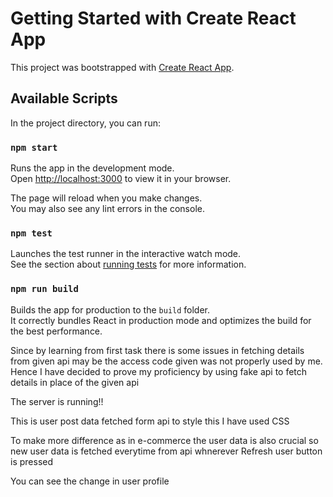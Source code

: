 # Getting Started with Create React App

This project was bootstrapped with [Create React App](https://github.com/facebook/create-react-app).

## Available Scripts

In the project directory, you can run:

### `npm start`

Runs the app in the development mode.\
Open [http://localhost:3000](http://localhost:3000) to view it in your browser.

The page will reload when you make changes.\
You may also see any lint errors in the console.

### `npm test`

Launches the test runner in the interactive watch mode.\
See the section about [running tests](https://facebook.github.io/create-react-app/docs/running-tests) for more information.

### `npm run build`

Builds the app for production to the `build` folder.\
It correctly bundles React in production mode and optimizes the build for the best performance.

Since by learning from first task there is some issues in fetching details from given api may be the access code given was not properly used by me.
Hence I have decided to prove my proficiency by using fake api to fetch details in place of the given api

The server is running!!

This is user post data fetched form api to style this I have used CSS

To make more difference as in e-commerce the user data is also crucial so new user data is fetched everytime from api whnerever Refresh user button is pressed

You can see the change in user profile

